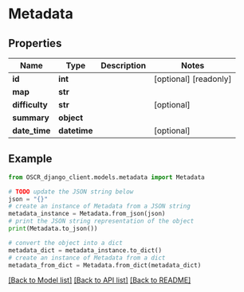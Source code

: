 # Metadata


## Properties

Name | Type | Description | Notes
------------ | ------------- | ------------- | -------------
**id** | **int** |  | [optional] [readonly] 
**map** | **str** |  | 
**difficulty** | **str** |  | [optional] 
**summary** | **object** |  | 
**date_time** | **datetime** |  | [optional] 

## Example

```python
from OSCR_django_client.models.metadata import Metadata

# TODO update the JSON string below
json = "{}"
# create an instance of Metadata from a JSON string
metadata_instance = Metadata.from_json(json)
# print the JSON string representation of the object
print(Metadata.to_json())

# convert the object into a dict
metadata_dict = metadata_instance.to_dict()
# create an instance of Metadata from a dict
metadata_from_dict = Metadata.from_dict(metadata_dict)
```
[[Back to Model list]](../README.md#documentation-for-models) [[Back to API list]](../README.md#documentation-for-api-endpoints) [[Back to README]](../README.md)


